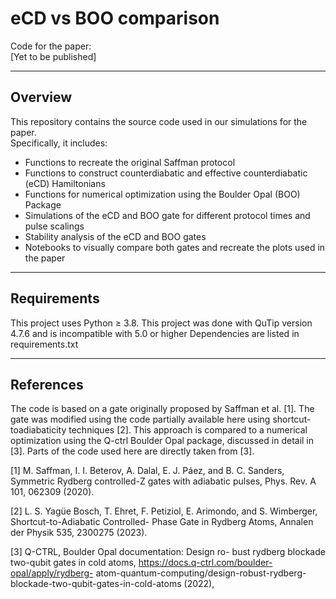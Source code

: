 # eCD vs BOO comparison

Code for the paper:  
[Yet to be published]

---

## Overview

This repository contains the source code used in our simulations for the paper.  
Specifically, it includes:

- Functions to recreate the original Saffman protocol
- Functions to construct counterdiabatic and effective counterdiabatic (eCD) Hamiltonians
- Functions for numerical optimization using the Boulder Opal (BOO) Package
- Simulations of the eCD and BOO gate for different protocol times and pulse scalings
- Stability analysis of the eCD and BOO gates
- Notebooks to visually compare both gates and recreate the plots used in the paper

---

## Requirements

This project uses Python ≥ 3.8. 
This project was done with QuTip version 4.7.6 and is incompatible with 5.0 or higher 
Dependencies are listed in requirements.txt

---

## References

The code is based on a gate originally proposed by Saffman et al. [1]. The gate was modified using the code partially available here using shortcut-toadiabaticity techniques [2]. This approach is compared to a numerical optimization using the Q-ctrl Boulder Opal package, discussed in detail in [3]. Parts of the code used here are directly taken from [3].

[1] M. Saffman, I. I. Beterov, A. Dalal, E. J. Páez, and B. C. Sanders, Symmetric Rydberg controlled-Z gates with adiabatic pulses, Phys. Rev. A 101, 062309 (2020).

[2] L. S. Yagüe Bosch, T. Ehret, F. Petiziol, E. Arimondo, and S. Wimberger, Shortcut-to-Adiabatic Controlled- Phase Gate in Rydberg Atoms, Annalen der Physik 535, 2300275 (2023).

[3] Q-CTRL, Boulder Opal documentation: Design ro- bust rydberg blockade two-qubit gates in cold atoms, https://docs.q-ctrl.com/boulder-opal/apply/rydberg- atom-quantum-computing/design-robust-rydberg- blockade-two-qubit-gates-in-cold-atoms (2022),
